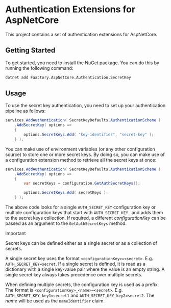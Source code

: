 # Authentication Extensions for AspNetCore

This project contains a set of authentication extensions for AspNetCore.

## Getting Started

To get started, you need to install the NuGet package. You can do this by running the following command:

```bash
dotnet add Faactory.AspNetCore.Authentication.SecretKey
```

## Usage

To use the secret key authentication, you need to set up your authentication pipeline as follows:

```csharp
services.AddAuthentication( SecretKeyDefaults.AuthenticationScheme )
    .AddSecretKey( options =>
    {
        options.SecretKeys.Add( "key-identifier", "secret-key" );
    } );
```

You can make use of environment variables (or any other configuration source) to store one or more secret keys. By doing so, you can make use of a configuration extension method to retrieve all the secret keys at once:

```csharp
services.AddAuthentication( SecretKeyDefaults.AuthenticationScheme )
    .AddSecretKey( options =>
    {
        var secretKeys = configuration.GetAuthSecretKeys();

        options.SecretKeys.Add( secretKeys );
    } );
```

The above code looks for a single `AUTH_SECRET_KEY` configuration key or multiple configuration keys that start with `AUTH_SECRET_KEY_` and adds them to the secret keys collection. If required, a different *configurationKey* can be passed as an argument to the `GetAuthSecretKeys` method.

> [!IMPORTANT]
> Secret keys can be defined either as a single secret or as a collection of secrets.
>
> A single secret key uses the format `<configurationKey>=<secret>`. E.g. `AUTH_SECRET_KEY=secret`.
> If a single secret is defined, it is read as a dictionary with a single key-value pair where the value is an empty string. A single secret key always takes precedence over multiple secrets.
>
> When defining multiple secrets, the configuration key is used as a prefix. The format is `<configurationKey>_<name>=<secret>`. E.g. `AUTH_SECRET_KEY_key1=secret1` and `AUTH_SECRET_KEY_key2=secret2`. The *name* will be used as the `nameIdentifier` claim.
